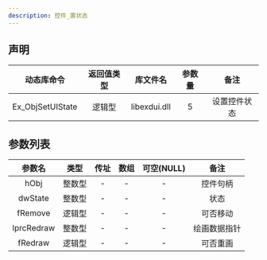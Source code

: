 ```yaml
---
description: 控件_置状态
---
```





## 声明

|    动态库命令    | 返回值类型 |   库文件名   | 参数量 |     备注     |
| :--------------: | :--------: | :----------: | :----: | :----------: |
| Ex_ObjSetUIState |   逻辑型   | libexdui.dll |   5    | 设置控件状态 |

## 参数列表

|   参数名   |  类型  | 传址 | 数组 | 可空(NULL) |     备注     |
| :--------: | :----: | :--: | :--: | :--------: | :----------: |
|    hObj    | 整数型 |  -   |  -   |     -      |   控件句柄   |
|  dwState   | 整数型 |  -   |  -   |     -      |     状态     |
|  fRemove   | 逻辑型 |  -   |  -   |     -      |   可否移动   |
| lprcRedraw | 整数型 |  -   |  -   |     -      | 绘画数据指针 |
|  fRedraw   | 逻辑型 |  -   |  -   |     -      |   可否重画   |